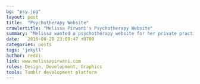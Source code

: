 ```yaml
---
bg: "psy.jpg"
layout: post
title:  "Psychotherapy Website"
crawlertitle: "Melissa Pirwani's Psychotherapy Website"
summary: "Melissa wanted a psychotherapy website for her private practice and many of her other services she offers. Her main requirements were that it would be simple, professional and easy to navigate. I created this responsive website using the Bootstrap framework coupled with Cushycms for a lightweight content management system."
date:   2016-06-28 23:09:47 +0700
categories: posts
tags: 'jekyll'
author: redVi
link: www.melissapirwani.com
roles: Design, Development, Graphics
tools: Tumblr development platform
---
```


